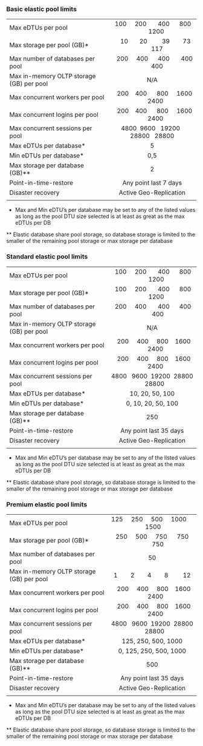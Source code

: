 
### Basic elastic pool limits

|   |  |
|---|:---:|
| Max eDTUs per pool | &nbsp;100 &nbsp;&nbsp;&nbsp; 200 &nbsp;&nbsp;&nbsp;&nbsp;&nbsp; 400 &nbsp;&nbsp;&nbsp;&nbsp; 800 &nbsp;&nbsp;&nbsp;&nbsp; 1200 |
| Max storage per pool (GB)*| &nbsp;&nbsp;&nbsp;&nbsp;10 &nbsp;&nbsp;&nbsp;&nbsp;&nbsp;&nbsp;20 &nbsp;&nbsp;&nbsp;&nbsp;&nbsp;&nbsp;&nbsp;&nbsp;39 &nbsp;&nbsp;&nbsp;&nbsp;&nbsp;&nbsp;&nbsp;73 &nbsp;&nbsp;&nbsp;&nbsp;&nbsp;&nbsp;117 |
| Max number of databases per pool | &nbsp;&nbsp;&nbsp;200 &nbsp;&nbsp;&nbsp;&nbsp;400 &nbsp;&nbsp;&nbsp;&nbsp;&nbsp;400 &nbsp;&nbsp;&nbsp;&nbsp;&nbsp;&nbsp;400 &nbsp;&nbsp;&nbsp;&nbsp;&nbsp;&nbsp;400 |
| Max in-memory OLTP storage (GB) per pool| N/A |
| Max concurrent workers per pool | &nbsp;&nbsp;&nbsp;200 &nbsp;&nbsp; 400 &nbsp;&nbsp;&nbsp;&nbsp; 800 &nbsp;&nbsp;&nbsp; 1600 &nbsp;&nbsp;&nbsp;&nbsp;2400 |
| Max concurrent logins per pool | &nbsp;&nbsp;&nbsp;200 &nbsp;&nbsp; 400 &nbsp;&nbsp;&nbsp;&nbsp; 800 &nbsp;&nbsp;&nbsp; 1600 &nbsp;&nbsp;&nbsp;&nbsp;2400 |
| Max concurrent sessions per pool | 4800 &nbsp;9600 &nbsp; 19200 &nbsp; 28800 &nbsp; 28800 |
| Max eDTUs per database* | 5 |
| Min eDTUs per database* | 0,5 |
| Max storage per database (GB)** | 2 |
| Point-in-time-restore | Any point last 7 days |
| Disaster recovery | Active Geo-Replication |
|||

* Max and Min eDTU’s per database may be set to any of the listed values as long as the pool DTU size selected is at least as great as the max eDTUs per DB 

** Elastic database share pool storage, so database storage is limited to the smaller of the remaining pool storage or max storage per database


### Standard elastic pool limits

|   |  |
|---|:---:|
| Max eDTUs per pool | &nbsp;100 &nbsp;&nbsp;&nbsp; 200 &nbsp;&nbsp;&nbsp;&nbsp;&nbsp; 400 &nbsp;&nbsp;&nbsp;&nbsp; 800 &nbsp;&nbsp;&nbsp;&nbsp; 1200 |
| Max storage per pool (GB)*| &nbsp;100 &nbsp;&nbsp;&nbsp; 200 &nbsp;&nbsp;&nbsp;&nbsp;&nbsp; 400 &nbsp;&nbsp;&nbsp;&nbsp; 800 &nbsp;&nbsp;&nbsp;&nbsp; 1200 |
| Max number of databases per pool | &nbsp;200 &nbsp;&nbsp;&nbsp;&nbsp;400 &nbsp;&nbsp;&nbsp;&nbsp;&nbsp;&nbsp;400 &nbsp;&nbsp;&nbsp;&nbsp;&nbsp;400 &nbsp;&nbsp;&nbsp;&nbsp;&nbsp;&nbsp;&nbsp;400 |
| Max in-memory OLTP storage (GB) per pool| N/A |
| Max concurrent workers per pool | &nbsp;&nbsp;200 &nbsp;&nbsp;&nbsp; 400 &nbsp;&nbsp;&nbsp; 800 &nbsp;&nbsp; 1600 &nbsp;&nbsp;&nbsp; 2400 |
| Max concurrent logins per pool | &nbsp;&nbsp;200 &nbsp;&nbsp;&nbsp; 400 &nbsp;&nbsp;&nbsp; 800 &nbsp;&nbsp; 1600 &nbsp;&nbsp;&nbsp; 2400 |
| Max concurrent sessions per pool | 4800 &nbsp; 9600 &nbsp;19200 &nbsp;28800 &nbsp;&nbsp; 28800 |
| Max eDTUs per database* | 10, 20, 50, 100 |
| Min eDTUs per database* | 0, 10, 20, 50, 100 |
| Max storage per database (GB)** | 250 |
| Point-in-time-restore | Any point last 35 days |
| Disaster recovery | Active Geo-Replication |
|||

* Max and Min eDTU’s per database may be set to any of the listed values as long as the pool DTU size selected is at least as great as the max eDTUs per DB 

** Elastic database share pool storage, so database storage is limited to the smaller of the remaining pool storage or max storage per database

### Premium elastic pool limits

|   |  |
|---|:---:|
| Max eDTUs per pool | 125 &nbsp;&nbsp;&nbsp; 250 &nbsp;&nbsp;&nbsp; 500 &nbsp;&nbsp;&nbsp; 1000 &nbsp;&nbsp;&nbsp; &nbsp;1500 |
| Max storage per pool (GB)*| 250 &nbsp;&nbsp;&nbsp; 500 &nbsp;&nbsp;&nbsp; 750 &nbsp;&nbsp;&nbsp;&nbsp; 750 &nbsp;&nbsp;&nbsp;&nbsp;&nbsp;&nbsp; 750 |
| Max number of databases per pool | 50 |
| Max in-memory OLTP storage (GB) per pool| 1 &nbsp;&nbsp;&nbsp;&nbsp;&nbsp;&nbsp; 2 &nbsp;&nbsp;&nbsp;&nbsp;&nbsp;&nbsp; 4 &nbsp;&nbsp;&nbsp;&nbsp;&nbsp;&nbsp; 8 &nbsp;&nbsp;&nbsp;&nbsp;&nbsp;&nbsp; &nbsp;12 |
| Max concurrent workers per pool | &nbsp;&nbsp;200 &nbsp;&nbsp;&nbsp; 400 &nbsp;&nbsp;&nbsp; 800 &nbsp;&nbsp; 1600 &nbsp;&nbsp;&nbsp; 2400 |
| Max concurrent logins per pool | &nbsp;&nbsp;200 &nbsp;&nbsp;&nbsp; 400 &nbsp;&nbsp;&nbsp; 800 &nbsp;&nbsp; 1600 &nbsp;&nbsp;&nbsp; 2400 |
| Max concurrent sessions per pool | 4800 &nbsp; 9600 &nbsp;19200 &nbsp;28800 &nbsp;&nbsp; 28800 |
| Max eDTUs per database* | 125, 250, 500, 1000 |
| Min eDTUs per database* | 0, 125, 250, 500, 1000 |
| Max storage per database (GB)** | 500 |
| Point-in-time-restore | Any point last 35 days |
| Disaster recovery | Active Geo-Replication |
|||

* Max and Min eDTU’s per database may be set to any of the listed values as long as the pool DTU size selected is at least as great as the max eDTUs per DB 

** Elastic database share pool storage, so database storage is limited to the smaller of the remaining pool storage or max storage per database
